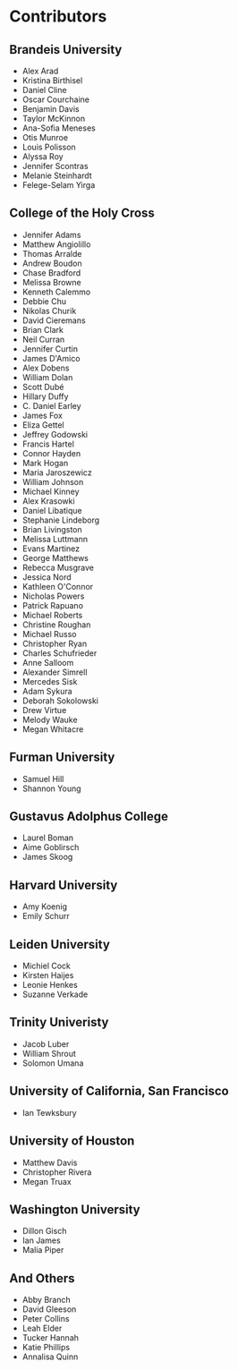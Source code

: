 # Contributors #

## Brandeis University ##

- Alex Arad
- Kristina Birthisel
- Daniel Cline
- Oscar Courchaine
- Benjamin Davis
- Taylor McKinnon
- Ana-Sofia Meneses
- Otis Munroe
- Louis Polisson
- Alyssa Roy
- Jennifer Scontras
- Melanie Steinhardt
- Felege-Selam Yirga

## College of the Holy Cross ##

- Jennifer Adams- Matthew Angiolillo- Thomas Arralde- Andrew Boudon- Chase Bradford- Melissa Browne- Kenneth Calemmo- Debbie Chu- Nikolas Churik- David Cieremans- Brian Clark- Neil Curran- Jennifer Curtin- James D'Amico- Alex Dobens- William Dolan- Scott Dubé- Hillary Duffy- C. Daniel Earley- James Fox- Eliza Gettel- Jeffrey Godowski- Francis Hartel- Connor Hayden- Mark Hogan
- Maria Jaroszewicz- William Johnson- Michael Kinney- Alex Krasowki- Daniel Libatique- Stephanie Lindeborg- Brian Livingston- Melissa Luttmann- Evans Martinez- George Matthews- Rebecca Musgrave- Jessica Nord- Kathleen O'Connor- Nicholas Powers- Patrick Rapuano- Michael Roberts- Christine Roughan- Michael Russo- Christopher Ryan
- Charles Schufrieder- Anne Salloom- Alexander Simrell- Mercedes Sisk- Adam Sykura- Deborah Sokolowski
- Drew Virtue
- Melody Wauke- Megan Whitacre

## Furman University ##

- Samuel Hill
- Shannon Young

## Gustavus Adolphus College ##

- Laurel Boman
- Aime Goblirsch
- James Skoog

## Harvard University ##

- Amy Koenig
- Emily Schurr

## Leiden University ##

- Michiel Cock
- Kirsten Haijes
- Leonie Henkes
- Suzanne Verkade

## Trinity Univeristy ##

- Jacob Luber
- William Shrout
- Solomon Umana

## University of California, San Francisco ##

- Ian Tewksbury

## University of Houston ##

- Matthew Davis
- Christopher Rivera
- Megan Truax

## Washington University ##

- Dillon Gisch
- Ian James
- Malia Piper

## And Others ##

- Abby Branch
- David Gleeson
- Peter Collins
- Leah Elder
- Tucker Hannah
- Katie Phillips
- Annalisa Quinn
